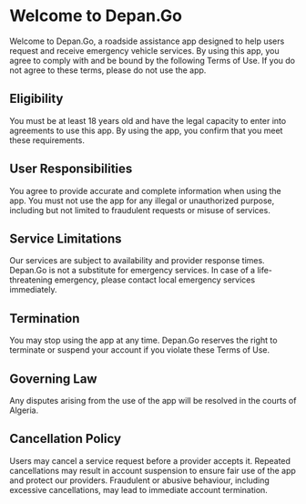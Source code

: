 # Welcome to Depan.Go

Welcome to Depan.Go, a roadside assistance app designed to help users request and receive emergency vehicle services. By using this app, you agree to comply with and be bound by the following Terms of Use. If you do not agree to these terms, please do not use the app.

## Eligibility

You must be at least 18 years old and have the legal capacity to enter into agreements to use this app. By using the app, you confirm that you meet these requirements.

## User Responsibilities

You agree to provide accurate and complete information when using the app. You must not use the app for any illegal or unauthorized purpose, including but not limited to fraudulent requests or misuse of services.

## Service Limitations

Our services are subject to availability and provider response times. Depan.Go is not a substitute for emergency services. In case of a life-threatening emergency, please contact local emergency services immediately.

## Termination

You may stop using the app at any time. Depan.Go reserves the right to terminate or suspend your account if you violate these Terms of Use.

## Governing Law

Any disputes arising from the use of the app will be resolved in the courts of Algeria.

## Cancellation Policy

Users may cancel a service request before a provider accepts it. Repeated cancellations may result in account suspension to ensure fair use of the app and protect our providers. Fraudulent or abusive behaviour, including excessive cancellations, may lead to immediate account termination.